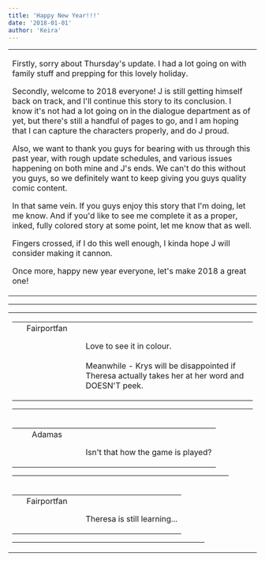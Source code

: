 ```yaml
---
title: 'Happy New Year!!!'
date: '2018-01-01'
author: 'Keira'
---
```


<div>
<!-- Main content here -->
<table border="0" class="post"><tbody><tr><td>
   
   <div class="post_body">
       <p>Firstly, sorry about Thursday's update. I had a lot going on with family stuff and prepping for this lovely holiday.</p><p>Secondly, welcome to 2018 everyone! J is still getting himself back on track, and I'll continue this story to its conclusion. I know it's not had a lot going on in the dialogue department as of yet, but there's still a handful of pages to go, and I am hoping that I can capture the characters properly, and do J proud.</p><p>Also, we want to thank you guys for bearing with us through this past year, with rough update schedules, and various issues happening on both mine and J's ends. We can't do this without you guys, so we definitely want to keep giving you guys quality comic content.</p><p>In that same vein. If you guys enjoy this story that I'm doing, let me know. And if you'd like to see me complete it as a proper, inked, fully colored story at some point, let me know that as well.</p><p>Fingers crossed, if I do this well enough, I kinda hope J will consider making it cannon.</p><p>Once more, happy new year everyone, let's make 2018 a great one!</p>
   </div>
   </td></tr>
   </tbody></table><hr><table style="width:100%; border:0;" class="comment_table"><tbody><tr><td width="100%"><a name=""> </a><div style="width:100%;" class="comment"><table border="0" width="100%"><tbody><tr><td align="center" valign="top" width="125">
<span class="comment_title"><center>Fairportfan<br></center><a name="3073">&nbsp;</a></span><br>
<center><img src="https://www.gravatar.com/avatar.php?gravatar_id=aa6f9d5ec211cb4180cd78f1bdcb0cb5&amp;default=http%3A%2F%2Fmysteriesofthearcana.com%2Ftemplates%2Fmain%2Fimages%2Favatar.gif&amp;size=80&amp;rating=g" border="0" alt=""></center>
</td>
<td valign="top">


<p class="comment_text"> </p><p class="comment_text"><br> Love to see it in colour.<br><br>Meanwhile - Krys will be disappointed if Theresa actually takes her at her word and DOESN'T peek.<br></p>
 

</td></tr></tbody></table>
<hr></div></td></tr><tr><td width="100%"><a name=""> </a><div style="width:90%;" class="comment2"><table border="0" width="100%"><tbody><tr><td align="center" valign="top" width="125">
<span class="comment_title"><center>Adamas<br></center><a name="3074">&nbsp;</a></span><br>
<center><img src="https://www.gravatar.com/avatar.php?gravatar_id=63b5da7dbecbf4a2fac891b8f15ccbc4&amp;default=http%3A%2F%2Fmysteriesofthearcana.com%2Ftemplates%2Fmain%2Fimages%2Favatar.gif&amp;size=80&amp;rating=g" border="0" alt=""></center>
</td>
<td valign="top">


<p class="comment_text"> </p><p class="comment_text"><br> Isn't that how the game is played?<br></p>
 

</td></tr></tbody></table>
<hr></div></td></tr><tr><td width="100%"><a name=""> </a><div style="width:80%;" class="comment3"><table border="0" width="100%"><tbody><tr><td align="center" valign="top" width="125">
<span class="comment_title"><center>Fairportfan<br></center><a name="3075">&nbsp;</a></span><br>
<center><img src="https://www.gravatar.com/avatar.php?gravatar_id=aa6f9d5ec211cb4180cd78f1bdcb0cb5&amp;default=http%3A%2F%2Fmysteriesofthearcana.com%2Ftemplates%2Fmain%2Fimages%2Favatar.gif&amp;size=80&amp;rating=g" border="0" alt=""></center>
</td>
<td valign="top">


<p class="comment_text"> </p><p class="comment_text"><br> Theresa is still learning...<br></p>
 

</td></tr></tbody></table>
<hr></div></td></tr></tbody></table>
<!-- End main content -->
              </div>
